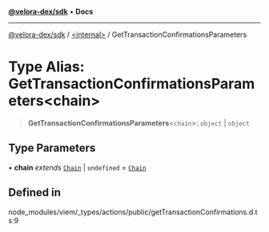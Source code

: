 [**@velora-dex/sdk**](../../README.md) • **Docs**

***

[@velora-dex/sdk](../../globals.md) / [\<internal\>](../README.md) / GetTransactionConfirmationsParameters

# Type Alias: GetTransactionConfirmationsParameters\<chain\>

> **GetTransactionConfirmationsParameters**\<`chain`\>: `object` \| `object`

## Type Parameters

• **chain** *extends* [`Chain`](Chain.md) \| `undefined` = [`Chain`](Chain.md)

## Defined in

node\_modules/viem/\_types/actions/public/getTransactionConfirmations.d.ts:9
